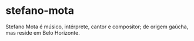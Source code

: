 # stefano-mota
Stefano Mota é músico, intérprete, cantor e compositor; de origem gaúcha, mas reside em Belo Horizonte.
